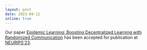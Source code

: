 ```yaml
---
layout: post
date: 2023-09-12
inline: true
---
```


Our paper [Epidemic Learning: Boosting Decentralized Learning with Randomized Communication](https://openreview.net/forum?id=ytrhsvGP0r) has been accepted for publication at [NEURIPS'23](https://nips.cc).